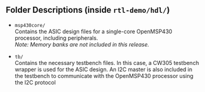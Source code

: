 ## Folder Descriptions (inside `rtl-demo/hdl/`)

- `msp430core/`  
  Contains the ASIC design files for a single-core OpenMSP430 processor, including peripherals.  
  *Note: Memory banks are not included in this release.*

- `tb/`  
  Contains the necessary testbench files. In this case, a CW305 testbench wrapper is used for the ASIC design. An I2C master is also included in the testbench to communicate with the OpenMSP430 processor using the I2C protocol
